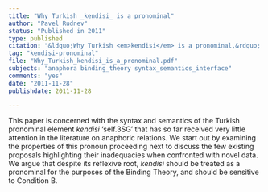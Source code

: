 ```yaml
---
title: "Why Turkish _kendisi_ is a pronominal"
author: "Pavel Rudnev"
status: "Published in 2011"
type: published
citation: "&ldquo;Why Turkish <em>kendisi</em> is a pronominal,&rdquo; <a href=\"https://docs.google.com/viewer?url=http%3A%2F%2Filing-ran.ru%2Flibrary%2Fural-altaic%2Fua2011_04.pdf\"><em>Ural-Altaic Studies</em> (4:1), pp.&nbsp;76-92</a>."
tag: "kendisi-pronominal"
file: "Why_Turkish_kendisi_is_a_pronominal.pdf"
subjects: "anaphora binding_theory syntax_semantics_interface"
comments: "yes"
date: "2011-11-28"
publishdate: 2011-11-28

---
```


This paper is concerned with the syntax and semantics of the Turkish pronominal element *kendisi* ‘self.3SG’ that has so far received very little attention in the literature on anaphoric relations. We start out by examining the properties of this pronoun proceeding next to discuss the few existing proposals highlighting their inadequacies when confronted with novel data. We argue that despite its reflexive root, *kendisi* should be treated as a pronominal for the purposes of the Binding Theory, and should be sensitive to Condition B.

